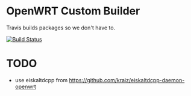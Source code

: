 OpenWRT Custom Builder
======================

Travis builds packages so we don't have to.

[![Build Status](https://travis-ci.org/makefu/openwrt-custom-builder.svg?branch=master)](https://travis-ci.org/makefu/openwrt-custom-builder)

TODO
====
- use eiskaltdcpp from https://github.com/kraiz/eiskaltdcpp-daemon-openwrt
